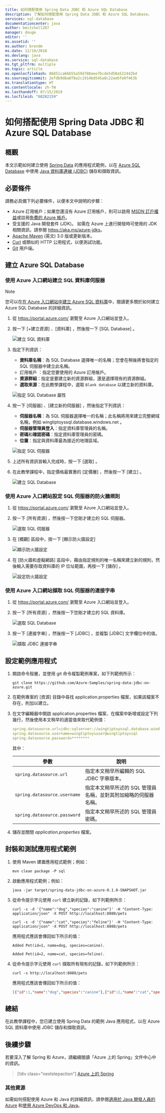 ```yaml
---
title: 如何搭配使用 Spring Data JDBC 和 Azure SQL Database
description: 了解如何搭配使用 Spring Data JDBC 和 Azure SQL Database。
services: sql-database
documentationcenter: java
author: bmitchell287
manager: douge
editor: ''
ms.assetid: ''
ms.author: brendm
ms.date: 12/19/2018
ms.devlang: java
ms.service: sql-database
ms.tgt_pltfrm: multiple
ms.topic: article
ms.openlocfilehash: 86851ca66b55a59d788aee7bcde5d50a522442bd
ms.sourcegitcommit: 2efdb9d8a8f8a2c1914bd545a8c22ae6fe0f463b
ms.translationtype: HT
ms.contentlocale: zh-TW
ms.lasthandoff: 07/15/2019
ms.locfileid: "68282159"
---
```

# <a name="how-to-use-spring-data-jdbc-with-azure-sql-database"></a>如何搭配使用 Spring Data JDBC 和 Azure SQL Database

## <a name="overview"></a>概觀

本文示範如何建立使用 [Spring Data] 的應用程式範例，以在 [Azure SQL Database](https://azure.microsoft.com/services/sql-database/) 中使用 [Java 資料庫連線 (JDBC)](https://docs.oracle.com/javase/8/docs/technotes/guides/jdbc/) 儲存和擷取資訊。

## <a name="prerequisites"></a>必要條件

請務必具備下列必要條件，以便本文中說明的步驟：

* Azure 訂用帳戶；如果您還沒有 Azure 訂用帳戶，則可以啟用 [MSDN 訂戶權益]或註冊[免費的 Azure 帳戶]。
* 受支援的 Java 開發套件 (JDK)。 如需在 Azure 上進行開發時可使用的 JDK 相關資訊，請參閱 <https://aka.ms/azure-jdks>。
* [Apache Maven](http://maven.apache.org/) \(英文\) 3.0 版或更新版本。
* [Curl](https://curl.haxx.se/) 或類似的 HTTP 公用程式，以便測試功能。
* [Git](https://git-scm.com/downloads) 用戶端。

## <a name="create-an-azure-sql-satabase"></a>建立 Azure SQL Database

### <a name="create-a-sql-database-server-using-the-azure-portal"></a>使用 Azure 入口網站建立 SQL 資料庫伺服器

> [!NOTE]
> 
> 您可以在[在 Azure 入口網站中建立 Azure SQL 資料庫](/azure/sql-database/sql-database-get-started-portal)中，閱讀更多關於如何建立 Azure SQL Database 的詳細資訊。

1. 從 <https://portal.azure.com/> 瀏覽至 Azure 入口網站並登入。

1. 按一下 [+建立資源]  、[資料庫]  ，然後按一下 [SQL Database]  。

   ![建立 SQL 資料庫][SQL01]

1. 指定下列資訊：

   - **資料庫名稱**：為 SQL Database 選擇唯一的名稱；您會在稍後將會指定的 SQL 伺服器中建立此名稱。
   - 訂用帳戶  ：指定您要使用的 Azure 訂用帳戶。
   - **資源群組**：指定是要建立新的資源群組，還是選擇現有的資源群組。
   - **選取來源**：在此教學課程中，選取 `Blank database` 以建立新的資料庫。

   ![指定 SQL Database 屬性][SQL02]
   
1. 按一下 [伺服器]  、[建立新的伺服器]  ，然後指定下列資訊：

   - **伺服器名稱**：為 SQL 伺服器選擇唯一的名稱；此名稱將用來建立完整網域名稱，例如 wingtiptoyssql.database.windows.net  。
   - **伺服器管理員登入**：指定資料庫管理員的名稱。
   - **密碼**和**確認密碼**：指定資料庫管理員的密碼。
   - **位置**：指定與資料庫最為接近的地理區域。

   ![指定 SQL 伺服器][SQL03]

1. 上述所有資訊皆輸入完成時，按一下 [選取]  。

1. 在此教學課程中，指定價格最實惠的 [定價層]  ，然後按一下 [建立]  。

   ![建立 SQL Database][SQL04]

### <a name="configure-a-firewall-rule-for-your-sql-server-using-the-azure-portal"></a>使用 Azure 入口網站設定 SQL 伺服器的防火牆規則

1. 從 <https://portal.azure.com/> 瀏覽至 Azure 入口網站並登入。

1. 按一下 [所有資源]  ，然後按一下您剛才建立的 SQL 伺服器。

   ![選取 SQL 伺服器][SQL05]

1. 在 [概觀]  區段中，按一下 [顯示防火牆設定] 

   ![顯示防火牆設定][SQL06]

1. 在 [防火牆和虛擬網路]  區段中，藉由指定規則的唯一名稱來建立新的規則，然後輸入需要存取資料庫的 IP 位址範圍，再按一下 [儲存]  。

   ![設定防火牆設定][SQL07]

### <a name="retrieve-the-connection-string-for-your-sql-server-using-the-azure-portal"></a>使用 Azure 入口網站擷取 SQL 伺服器的連接字串

1. 從 <https://portal.azure.com/> 瀏覽至 Azure 入口網站並登入。

1. 按一下 [所有資源]  ，然後按一下您剛才建立的 SQL 資料庫。

   ![選取 SQL Database][SQL08]

1. 按一下 [連接字串]  ，然後按一下 [JDBC]  ，並複製 [JDBC] 文字欄位中的值。

   ![擷取 JDBC 連接字串][SQL09]

## <a name="configure-the-sample-application"></a>設定範例應用程式

1. 開啟命令殼層，並使用 git 命令複製範例專案，如下列範例所示：

   ```shell
   git clone https://github.com/Azure-Samples/spring-data-jdbc-on-azure.git
   ```

1. 在範例專案的 [資源]  目錄中尋找 application.properties  檔案，如果該檔案不存在，則加以建立。

1. 在文字編輯器中開啟 application.properties  檔案、在檔案中新增或設定下列幾行，然後使用本文稍早的適當值來取代範例值：

   ```yaml
   spring.datasource.url=jdbc:sqlserver://wingtiptoyssql.database.windows.net:1433;database=wingtiptoys;encrypt=true;trustServerCertificate=false;hostNameInCertificate=*.database.windows.net;loginTimeout=30;
   spring.datasource.username=wingtiptoysuser@wingtiptoyssql
   spring.datasource.password=********
    ```
   其中：

   | 參數 | 說明 |
   |---|---|
   | `spring.datasource.url` | 指定本文稍早所編輯的 SQL JDBC 字串版本。 |
   | `spring.datasource.username` | 指定本文稍早所述的 SQL 管理員名稱，並對其附加縮略的伺服器名稱。 |
   | `spring.datasource.password` | 指定本文稍早所述的 SQL 管理員密碼。 |

1. 儲存並關閉 *application.properties* 檔案。

## <a name="package-and-test-the-sample-application"></a>封裝和測試應用程式範例 

1. 使用 Maven 建置應用程式範例；例如：

   ```shell
   mvn clean package -P sql
   ```

1. 啟動應用程式範例；例如：

   ```shell
   java -jar target/spring-data-jdbc-on-azure-0.1.0-SNAPSHOT.jar
   ```

1. 從命令提示字元使用 `curl` 建立新的記錄，如下列範例所示：

   ```shell
   curl -s -d '{"name":"dog","species":"canine"}' -H "Content-Type: application/json" -X POST http://localhost:8080/pets

   curl -s -d '{"name":"cat","species":"feline"}' -H "Content-Type: application/json" -X POST http://localhost:8080/pets
   ```

   應用程式應該會傳回如下所示的值：

   ```shell
   Added Pet(id=1, name=dog, species=canine).

   Added Pet(id=2, name=cat, species=feline).
   ```

1. 從命令提示字元使用 `curl` 擷取所有現有的記錄，如下列範例所示：

   ```shell
   curl -s http://localhost:8080/pets
   ```
    
   應用程式應該會傳回如下所示的值：

   ```json
   [{"id":1,"name":"dog","species":"canine"},{"id":2,"name":"cat","species":"feline"}]
   ```

## <a name="summary"></a>總結

在此教學課程中，您已建立使用 Spring Data 的範例 Java 應用程式，以在 Azure SQL 資料庫中使用 JDBC 儲存和擷取資訊。

## <a name="next-steps"></a>後續步驟

若要深入了解 Spring 和 Azure，請繼續閱讀「Azure 上的 Spring」文件中心中的資訊。

> [!div class="nextstepaction"]
> [Azure 上的 Spring](/azure/java/spring-framework)

### <a name="additional-resources"></a>其他資源

如需如何搭配使用 Azure 和 Java 的詳細資訊，請參閱[適用於 Java 開發人員的 Azure] 和[使用 Azure DevOps 和 Java]。

<!-- URL List -->

[適用於 Java 開發人員的 Azure]: /azure/java/
[免費的 Azure 帳戶]: https://azure.microsoft.com/pricing/free-trial/
[使用 Azure DevOps 和 Java]: /azure/devops/
[MSDN 訂戶權益]: https://azure.microsoft.com/pricing/member-offers/msdn-benefits-details/
[Spring Boot]: http://projects.spring.io/spring-boot/
[Spring Data]: https://spring.io/projects/spring-data
[Spring Initializr]: https://start.spring.io/
[Spring Framework]: https://spring.io/

<!-- IMG List -->

[SQL01]: media/configure-spring-data-jdbc-with-azure-sql-server/create-azure-sql-01.png
[SQL02]: media/configure-spring-data-jdbc-with-azure-sql-server/create-azure-sql-02.png
[SQL03]: media/configure-spring-data-jdbc-with-azure-sql-server/create-azure-sql-03.png
[SQL04]: media/configure-spring-data-jdbc-with-azure-sql-server/create-azure-sql-04.png
[SQL05]: media/configure-spring-data-jdbc-with-azure-sql-server/create-azure-sql-05.png
[SQL06]: media/configure-spring-data-jdbc-with-azure-sql-server/create-azure-sql-06.png
[SQL07]: media/configure-spring-data-jdbc-with-azure-sql-server/create-azure-sql-07.png
[SQL08]: media/configure-spring-data-jdbc-with-azure-sql-server/create-azure-sql-08.png
[SQL09]: media/configure-spring-data-jdbc-with-azure-sql-server/create-azure-sql-09.png

